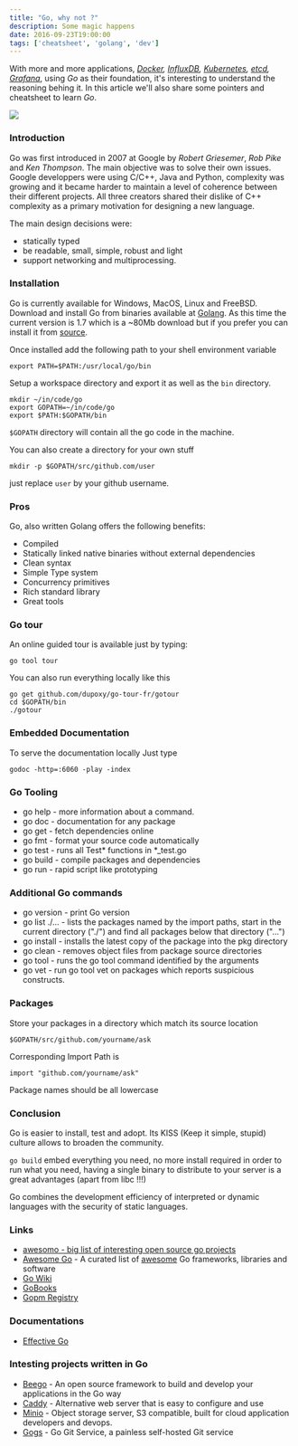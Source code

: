 ```yaml
---
title: "Go, why not ?"
description: Some magic happens 
date: 2016-09-23T19:00:00
tags: ['cheatsheet', 'golang', 'dev']
---
```


With more and more applications, *[Docker](http://www.slideshare.net/jpetazzo/docker-and-go-why-did-we-decide-to-write-docker-in-go), [InfluxDB](https://blog.gopheracademy.com/birthday-bash-2014/why-influxdb-uses-go/), [Kubernetes](https://blog.gopheracademy.com/birthday-bash-2014/kubernetes-go-crazy-delicious/), [etcd](https://coreos.com/etcd/), [Grafana](http://grafana.org/)*, using *Go* as their foundation, it's interesting to understand the reasoning behing it. In this article we'll also share some pointers and cheatsheet to learn *Go*.

<!-- more -->

![][golang-mascot]

### Introduction

Go was first introduced in 2007 at Google by *Robert Griesemer*, *Rob Pike* and *Ken Thompson*. The main objective was to solve their own issues. Google developpers were using C/C++, Java and Python, complexity was growing and it became harder to maintain a level of coherence between their different projects. All three creators shared their dislike of C++ complexity as a primary motivation for designing a new language. 

The main design decisions were:

* statically typed
* be readable, small, simple, robust and light
* support networking and multiprocessing.

### Installation

Go is currently available for Windows, MacOS, Linux and FreeBSD. Download and install Go from binaries available at [Golang](https://golang.org/dl/). As this time the current version is 1.7 which is a ~80Mb download but if you prefer you can install it from [source](https://golang.org/doc/install/source).

Once installed add the following path to your shell environment variable

    export PATH=$PATH:/usr/local/go/bin

Setup a workspace directory and export it as well as the `bin` directory.

    mkdir ~/in/code/go
    export GOPATH=~/in/code/go
    export $PATH:$GOPATH/bin

`$GOPATH` directory will contain all the go code in the machine.

You can also create a directory for your own stuff

    mkdir -p $GOPATH/src/github.com/user

just replace `user` by your github username.

### Pros

Go, also written Golang offers the following benefits:

* Compiled
* Statically linked native binaries without external dependencies
* Clean syntax
* Simple Type system
* Concurrency primitives
* Rich standard library
* Great tools

### Go tour

An online guided tour is available just by typing:

    go tool tour

You can also run everything locally like this

    go get github.com/dupoxy/go-tour-fr/gotour
    cd $GOPATH/bin
    ./gotour

### Embedded Documentation

To serve the documentation locally Just type

    godoc -http=:6060 -play -index

### Go Tooling

* go help - more information about a command.
* go doc - documentation for any package
* go get - fetch dependencies online
* go fmt - format your source code automatically
* go test - runs all Test* functions in *_test.go
* go build - compile packages and dependencies
* go run - rapid script like prototyping

### Additional Go commands

* go version - print Go version
* go list ./... - lists the packages named by the import paths, start in the current directory ("./") and find all packages below that directory ("...")
* go install - installs the latest copy of the package into the pkg directory
* go clean - removes object files from package source directories
* go tool - runs the go tool command identified by the arguments 
* go vet - run go tool vet on packages which reports suspicious constructs.

### Packages

Store your packages in a directory which match its source location

    $GOPATH/src/github.com/yourname/ask

Corresponding Import Path is 

    import "github.com/yourname/ask"

Package names should be all lowercase

### Conclusion

Go is easier to install, test and adopt. Its KISS (Keep it simple, stupid) culture allows to broaden the community.

`go build` embed everything you need, no more install required in order to run what you need, having a single binary to distribute to your server is a great advantages (apart from libc !!!)

Go combines the development efficiency of interpreted or dynamic languages with the security of static languages.

### Links

* [awesomo - big list of interesting open source go projects](https://github.com/lk-geimfari/awesomo/blob/master/languages/GOLANG.md)
* [Awesome Go](http://awesome-go.com) - A curated list of [awesome](https://go.libhunt.com/) Go frameworks, libraries and software
* [Go Wiki](https://github.com/golang/go/wiki/Projects)
* [GoBooks](https://github.com/dariubs/GoBooks)
* [Gopm Registry](https://gopm.io/)

### Documentations
* [Effective Go](https://golang.org/doc/effective_go.html)

[golang-mascot]: /images/posts/golang-mascot.png
[golang-]: /images/posts/golang-.png
[golang-]: /images/posts/golang-.png

### Intesting projects written in Go

* [Beego](http://beego.me/) - An open source framework to build and develop your applications in the Go way
* [Caddy](https://caddyserver.com/) - Alternative web server that is easy to configure and use
* [Minio](https://minio.io/) - Object storage server, S3 compatible, built for cloud application developers and devops.
* [Gogs](https://gogs.io/) - Go Git Service, a painless self-hosted Git service
